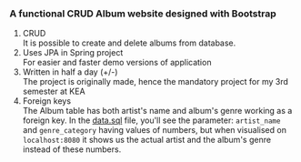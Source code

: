 ### A functional CRUD Album website designed with Bootstrap

1. CRUD
<br /> It is possible to create and delete albums from database. <br />
2. Uses JPA in Spring project
<br /> For easier and faster demo versions of application <br />
3. Written in half a day (+/-)
<br /> The project is originally made, hence the mandatory project for my 3rd semester at KEA <br />
4. Foreign keys 
<br /> The Album table has both artist's name and album's genre working as a foreign key. In the [data.sql](https://github.com/deyanaaliyah/Obligated-project-sem-3/blob/main/src/main/resources/data.sql "click to open") file, you'll see the parameter: ```artist_name``` and ```genre_category``` having values of numbers, but when visualised on ```localhost:8080``` it shows us the actual artist and the album's genre instead of these numbers.
